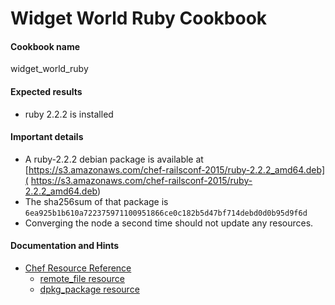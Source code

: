 # Widget World Ruby Cookbook

#### Cookbook name
widget_world_ruby

#### Expected results

* ruby 2.2.2 is installed

#### Important details

* A ruby-2.2.2 debian package is available at [https://s3.amazonaws.com/chef-railsconf-2015/ruby-2.2.2_amd64.deb]( https://s3.amazonaws.com/chef-railsconf-2015/ruby-2.2.2_amd64.deb)
* The sha256sum of that package is `6ea925b1b610a722375971100951866ce0c182b5d47bf714debd0d0b95d9f6d`
* Converging the node a second time should not update any resources.

#### Documentation and Hints

* [Chef Resource Reference](http://docs.chef.io/resources.html)
  * [remote_file resource](http://docs.chef.io/resource_remote_file.html)
  * [dpkg_package resource](http://docs.chef.io/resource_dpkg_package.html)
